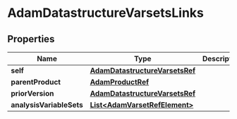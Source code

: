 

# AdamDatastructureVarsetsLinks


## Properties

| Name | Type | Description | Notes |
|------------ | ------------- | ------------- | -------------|
|**self** | [**AdamDatastructureVarsetsRef**](AdamDatastructureVarsetsRef.md) |  |  [optional] |
|**parentProduct** | [**AdamProductRef**](AdamProductRef.md) |  |  [optional] |
|**priorVersion** | [**AdamDatastructureVarsetsRef**](AdamDatastructureVarsetsRef.md) |  |  [optional] |
|**analysisVariableSets** | [**List&lt;AdamVarsetRefElement&gt;**](AdamVarsetRefElement.md) |  |  [optional] |



